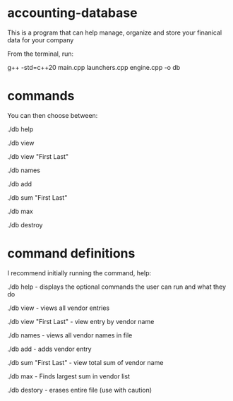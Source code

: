 # accounting-database

This is a program that can help manage, organize and store your finanical data for your company

From the terminal, run:

g++ -std=c++20 main.cpp launchers.cpp engine.cpp -o db

# commands

You can then choose between:

./db help 

./db view

./db view "First Last"

./db names

./db add

./db sum "First Last"

./db max

./db destroy

# command definitions

I recommend initially running the command, help:

./db help - displays the optional commands the user can run and what they do

./db view - views all vendor entries

./db view "First Last" - view entry by vendor name

./db names - views all vendor names in file

./db add - adds vendor entry

./db sum "First Last" - view total sum of vendor name

./db max - Finds largest sum in vendor list

./db destory - erases entire file (use with caution)


